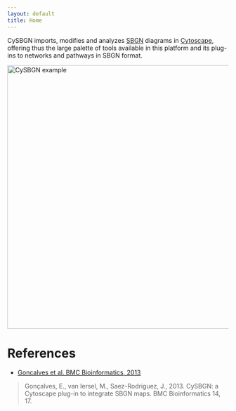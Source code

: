 ```yaml
---
layout: default
title: Home
---
```


CySBGN imports, modifies and analyzes [SBGN](http://www.sbgn.org/) diagrams in [Cytoscape](http://www.cytoscape.org/), offering thus the large palette of tools available in this platform and its plug-ins to networks and pathways in SBGN format. 

<img src="/cysbgn/public/shortest_path_4.png" alt="CySBGN example" style="width:700px;height:600px;">

# References

+ [Goncalves et al. BMC Bioinformatics, 2013](http://dx.doi.org/10.1186/1471-2105-14-17)

> Gonçalves, E., van Iersel, M., Saez-Rodriguez, J., 2013. CySBGN: a Cytoscape plug-in to integrate SBGN maps. BMC Bioinformatics 14, 17.
